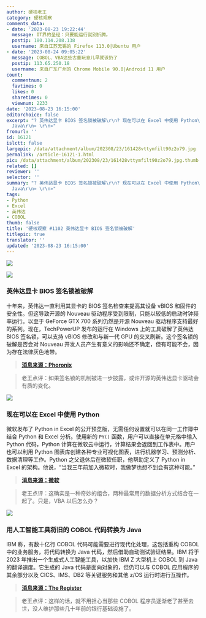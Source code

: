 ```yaml
---
author: 硬核老王
category: 硬核观察
comments_data:
- date: '2023-08-23 19:22:44'
  message: IT界的圣经：只要能运行就别折腾。
  postip: 180.114.208.138
  username: 来自江苏无锡的 Firefox 113.0|Ubuntu 用户
- date: '2023-08-24 09:05:22'
  message: COBOL、VBA这些古董玩意儿早就该扔了
  postip: 113.65.250.18
  username: 来自广东广州的 Chrome Mobile 90.0|Android 11 用户
count:
  commentnum: 2
  favtimes: 0
  likes: 0
  sharetimes: 0
  viewnum: 2233
date: '2023-08-23 16:15:00'
editorchoice: false
excerpt: "? 英伟达显卡 BIOS 签名锁被破解\r\n? 现在可以在 Excel 中使用 Python\r\n? 用人工智能工具将旧的 COBOL 代码转换为
  Java\r\n» \r\n»"
fromurl: ''
id: 16121
islctt: false
largepic: /data/attachment/album/202308/23/161428vttymfilt90z2o79.jpg
permalink: /article-16121-1.html
pic: /data/attachment/album/202308/23/161428vttymfilt90z2o79.jpg.thumb.jpg
related: []
reviewer: ''
selector: ''
summary: "? 英伟达显卡 BIOS 签名锁被破解\r\n? 现在可以在 Excel 中使用 Python\r\n? 用人工智能工具将旧的 COBOL 代码转换为
  Java\r\n» \r\n»"
tags:
- Python
- Excel
- 英伟达
- COBOL
thumb: false
title: '硬核观察 #1102 英伟达显卡 BIOS 签名锁被破解'
titlepic: true
translator: ''
updated: '2023-08-23 16:15:00'
---
```


![](/data/attachment/album/202308/23/161428vttymfilt90z2o79.jpg)


![](/data/attachment/album/202308/23/161439bsxwfzekr1hcl1l2.jpg)


### 英伟达显卡 BIOS 签名锁被破解


十年来，英伟达一直利用其显卡的 BIOS 签名检查来提高其设备 vBIOS 和固件的安全性。但这导致开源的 Nouveau 驱动程序受到限制，只能以较低的启动时钟频率运行。以至于 GeForce GTX 700 系列仍然是开源 Nouveau 驱动程序支持最好的系列。现在，TechPowerUP 发布的运行在 Windows 上的工具破解了英伟达 BIOS 签名锁，可以支持 vBIOS 修改和与新一代 GPU 的交叉刷新。这个签名锁的破解是否会对 Nouveau 开发人员产生有意义的影响还不确定，但有可能不会，因为存在法律灰色地带。



> 
> **[消息来源：Phoronix](https://www.phoronix.com/news/NVIDIA-Lock-Broken)**
> 
> 
> 



> 
> 老王点评：如果签名锁的机制被进一步披露，或许开源的英伟达显卡驱动会有质的变化。
> 
> 
> 


![](/data/attachment/album/202308/23/161457cldsmyrrldtznmxg.jpg)


### 现在可以在 Excel 中使用 Python


微软发布了 Python in Excel 的公开预览版，无需任何设置就可以在同一工作簿中结合 Python 和 Excel 分析。使用新的 `PY()` 函数，用户可以直接在单元格中输入 Python 代码，Python 计算在微软云中运行，计算结果会返回到工作表中。用户也可以利用 Python 图表库创建各种专业可视化图表，进行机器学习、预测分析、数据清理等工作。Python 之父退休后在微软任职，他帮助定义了 Python in Excel 的架构。他说，“当我三年前加入微软时，我做梦也想不到会有这种可能。”



> 
> **[消息来源：微软](https://techcommunity.microsoft.com/t5/excel-blog/announcing-python-in-excel-combining-the-power-of-python-and-the/ba-p/3893439)**
> 
> 
> 



> 
> 老王点评：这确实是一种奇妙的组合，两种最常用的数据分析方式结合在一起了。只是，VBA 以后怎么办？
> 
> 
> 


![](/data/attachment/album/202308/23/161513ln2xx2bnllvnbcfb.jpg)


### 用人工智能工具将旧的 COBOL 代码转换为 Java


IBM 称，有数十亿行 COBOL 代码可能需要进行现代化处理，这包括重构 COBOL 中的业务服务，将代码转换为 Java 代码，然后借助自动测试验证结果。IBM 将于 2023 年推出一个生成式人工智能工具，以加快 IBM Z 大型机上 COBOL 到 Java 的翻译速度。它生成的 Java 代码是面向对象的，但仍可以与 COBOL 应用程序的其余部分以及 CICS、IMS、DB2 等关键服务和其他 z/OS 运行时进行互操作。



> 
> **[消息来源：The Register](https://www.theregister.com/2023/08/22/ibm_says_genai_can_convert/)**
> 
> 
> 



> 
> 老王点评：这样的话，就不用担心当那些 COBOL 程序员逐渐老了甚至去世，没人维护那些几十年前的银行基础设施了。
> 
> 
>